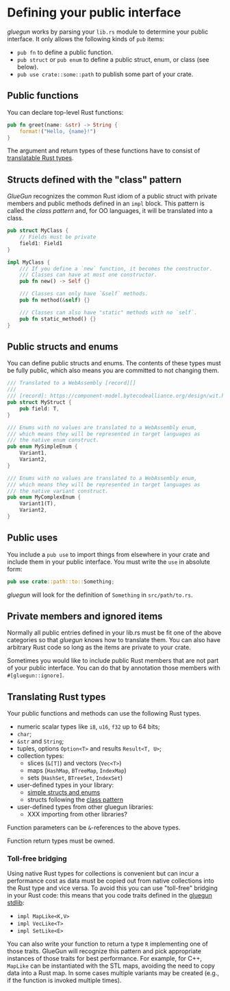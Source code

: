 # Defining your public interface

*gluegun* works by parsing your `lib.rs` module to determine your public interface. It only allows the following kinds of `pub` items:

* `pub fn` to define a public function.
* `pub struct` or `pub enum` to define a public struct, enum, or class (see below).
* `pub use crate::some::path` to publish some part of your crate.


## Public functions

You can declare top-level Rust functions:

```rust
pub fn greet(name: &str) -> String {
    format!("Hello, {name}!")
}
```

The argument and return types of these functions have to consist of [translatable Rust types](#translatable-rust-types).

## Structs defined with the "class" pattern

*GlueGun* recognizes the common Rust idiom of a public struct with private members and public methods defined in an `impl` block. This pattern is called the *class pattern* and, for OO languages, it will be translated into a class.

```rust
pub struct MyClass {
    // Fields must be private
    field1: Field1
}

impl MyClass {
    /// If you define a `new` function, it becomes the constructor.
    /// Classes can have at most one constructor.
    pub fn new() -> Self {}

    /// Classes can only have `&self` methods.
    pub fn method(&self) {}

    /// Classes can also have "static" methods with no `self`.
    pub fn static_method() {}
}
```

## Public structs and enums

You can define public structs and enums.
The contents of these types must be fully public, which also means you are committed to not changing them.

```rust
/// Translated to a WebAssembly [record][]
/// 
/// [record]: https://component-model.bytecodealliance.org/design/wit.html#records
pub struct MyStruct {
    pub field: T,
}

/// Enums with no values are translated to a WebAssembly enum,
/// which means they will be represented in target languages as
/// the native enum construct.
pub enum MySimpleEnum {
    Variant1,
    Variant2,
}

/// Enums with no values are translated to a WebAssembly enum,
/// which means they will be represented in target languages as
/// the native variant construct.
pub enum MyComplexEnum {
    Variant1(T),
    Variant2,
}
```

## Public uses

You include a `pub use` to import things from elsewhere in your crate and include them in your public interface. You must write the `use` in absolute form:

```rust
pub use crate::path::to::Something;
```

*gluegun* will look for the definition of `Something` in `src/path/to.rs`.

## Private members and ignored items

Normally all public entries defined in your lib.rs must be fit one of the above categories so that *gluegun* knows how to translate them. You can also have arbitrary Rust code so long as the items are private to your crate.

Sometimes you would like to include public Rust members that are not part of your public interface.
You can do that by annotation those members with `#[gluegun::ignore]`.

## Translating Rust types

Your public functions and methods can use the following Rust types.

* numeric scalar types like `i8`, `u16`, `f32` up to 64 bits;
* `char`;
* `&str` and `String`;
* tuples, options `Option<T>` and results `Result<T, U>`;
* collection types:
    * slices (`&[T]`) and vectors (`Vec<T>`)
    * maps (`HashMap`, `BTreeMap`, `IndexMap`)
    * sets (`HashSet`, `BTreeSet`, `IndexSet`)
* user-defined types in your library:
    * [simple structs and enums](#public-structs-and-enums)
    * structs following the [class pattern](#public-classes)
* user-defined types from other gluegun libraries:
    * XXX importing from other libraries?

Function parameters can be `&`-references to the above types.

Function return types must be owned.

### Toll-free bridging

Using native Rust types for collections is convenient but can incur a performance cost as data must be copied out from native collections into the Rust type and vice versa. To avoid this you can use "toll-free" bridging in your Rust code: this means that you code traits defined in the [gluegun stdlib](./stdlib.md):

* `impl MapLike<K,V>`
* `impl VecLike<T>`
* `impl SetLike<E>`

You can also write your function to return a type `R` implementing one of those traits. GlueGun will recognize this pattern and pick appropriate instances of those traits for best performance. For example, for C++, `MapLike` can be instantiated with the STL maps, avoiding the need to copy data into a Rust map. In some cases multiple variants may be created (e.g., if the function is invoked multiple times).

